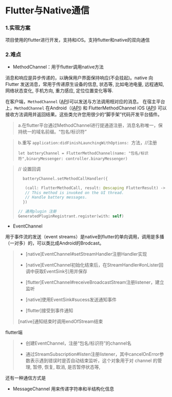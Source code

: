 # Flutter与Native通信

###   1.实现方案

项目使用的flutter进行开发，支持和iOS。支持flutter和native的双向通信

### 2.难点

+ MethodChannel：用于flutter调用native方法

消息和响应是异步传递的，以确保用户界面保持响应(不会挂起)。native 向 Flutter 发送消息，常用于传递原生设备的信息, 状态等, 比如电池电量, 远程通知, 网络状态变化, 手机方向, 重力感应, 定位位置变化等等.

在客户端，`MethodChannel` ([API](https://docs.flutter.io/flutter/services/MethodChannel-class.html))可以发送与方法调用相对应的消息。 在宿主平台上，`MethodChannel` 在Android（([API](https://docs.flutter.io/javadoc/io/flutter/plugin/common/MethodChannel.html)) 和 FlutterMethodChannel iOS ([API](https://docs.flutter.io/objcdoc/Classes/FlutterMethodChannel.html)) 可以接收方法调用并返回结果。这些类允许您用很少的“脚手架”代码开发平台插件。

> a.在flutter平台通过MethodChannel进行提通道注册，消息名称唯一，保持统一的域名前缀。“包名/标识符”

> b.重写 ``application:didFinishLaunchingWithOptions: ``方法，//注册
>
> `let batteryChannel = FlutterMethodChannel(name: "包名/标识符",binaryMessenger: controller.binaryMessenger)`

> // 设置回调
>
> ```swift
>   batteryChannel.setMethodCallHandler({
> 
>    (call: FlutterMethodCall, result: @escaping FlutterResult) -> Void in
>    // This method is invoked on the UI thread.
>    // Handle battery messages.
>   })
> 
> // 通用plugin 注册
> GeneratedPluginRegistrant.register(with: self)
> ```



+ EventChannel

用于事件流的发送（event streams）是native到flutter的单向调用，调用是多播（一对多）的，可以类比成Android的Brodcast。

> + [native]EventChannel#setStreamHandler注册Handler实现
>
> + [native]EventChannel初始化结束后，在StreamHandler#onLister回调中获取EventSink引用并保存
>
> + [flutter]EventChannel#receiveBroadcastStream注册listener，建立监听
>
> + [native]使用EventSink#sucess发送通知事件
>
> + [flutter]接受到事件通知
>
> [native]通知结束时调用endOfStream结束

flutter端

> + 创建EventChannel，注册“包名/标识符”的channel名
>
> + 通过StreamSubscription#listen注册listener，其中cancelOnError参数表示遇到错误时是否自动结束监听，这个对象用于对 channel 的管理, 暂停, 恢复, 取消, 是否暂停状态等,



还有一种通信方式是

+ MessageChannel 用来传递字符串和半结构化信息	


